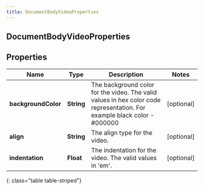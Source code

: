 ```yaml
---
title: DocumentBodyVideoProperties
---
```

## DocumentBodyVideoProperties

## Properties

|Name | Type | Description | Notes|
|------------ | ------------- | ------------- | -------------|
| **backgroundColor** | **String** | The background color for the video. The valid values in hex color code representation. For example black color - #000000 | [optional] |
| **align** | **String** | The align type for the video. | [optional] |
| **indentation** | **Float** | The indentation for the video. The valid values in &#39;em&#39;. | [optional] |
{: class="table table-striped"}


